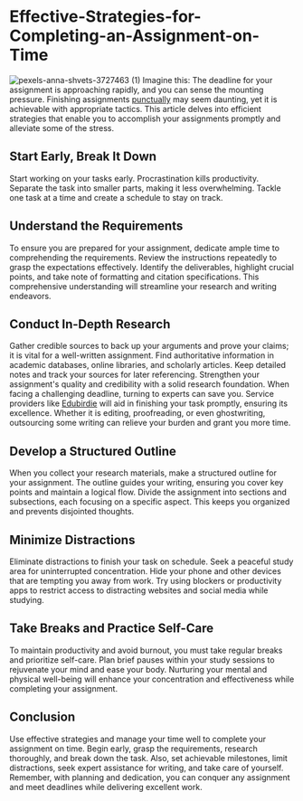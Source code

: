 # Effective-Strategies-for-Completing-an-Assignment-on-Time
![pexels-anna-shvets-3727463 (1)](https://github.com/ukedubirdiee/Effective-Strategies-for-Completing-an-Assignment-on-Time/assets/135038588/eca324cb-b3a2-45f8-b306-86870dee0cf7)
Imagine this: The deadline for your assignment is approaching rapidly, and you can sense the mounting pressure. Finishing assignments <a href="https://students.unimelb.edu.au/academic-skills/resources/learning-online/10-tips-to-manage-time-and-tasks">punctually</a> may seem daunting, yet it is achievable with appropriate tactics. This article delves into efficient strategies that enable you to accomplish your assignments promptly and alleviate some of the stress.
<h2>Start Early, Break It Down</h2>
Start working on your tasks early. Procrastination kills productivity. Separate the task into smaller parts, making it less overwhelming. Tackle one task at a time and create a schedule to stay on track.
<h2>Understand the Requirements</h2>
To ensure you are prepared for your assignment, dedicate ample time to comprehending the requirements. Review the instructions repeatedly to grasp the expectations effectively. Identify the deliverables, highlight crucial points, and take note of formatting and citation specifications. This comprehensive understanding will streamline your research and writing endeavors.
<h2>Conduct In-Depth Research</h2>
Gather credible sources to back up your arguments and prove your claims; it is vital for a well-written assignment. Find authoritative information in academic databases, online libraries, and scholarly articles. Keep detailed notes and track your sources for later referencing. Strengthen your assignment's quality and credibility with a solid research foundation.
When facing a challenging deadline, turning to experts can save you. Service providers like <a href="https://essays.edubirdie.com/assignment-help">Edubirdie</a> will aid in finishing your task promptly, ensuring its excellence. Whether it is editing, proofreading, or even ghostwriting, outsourcing some writing can relieve your burden and grant you more time.
<h2>Develop a Structured Outline</h2>
When you collect your research materials, make a structured outline for your assignment. The outline guides your writing, ensuring you cover key points and maintain a logical flow. Divide the assignment into sections and subsections, each focusing on a specific aspect. This keeps you organized and prevents disjointed thoughts.
<h2>Minimize Distractions</h2>
Eliminate distractions to finish your task on schedule. Seek a peaceful study area for uninterrupted concentration. Hide your phone and other devices that are tempting you away from work. Try using blockers or productivity apps to restrict access to distracting websites and social media while studying.
<h2>Take Breaks and Practice Self-Care</h2>
To maintain productivity and avoid burnout, you must take regular breaks and prioritize self-care. Plan brief pauses within your study sessions to rejuvenate your mind and ease your body. Nurturing your mental and physical well-being will enhance your concentration and effectiveness while completing your assignment.
<h2>Conclusion</h2>
Use effective strategies and manage your time well to complete your assignment on time. Begin early, grasp the requirements, research thoroughly, and break down the task. Also, set achievable milestones, limit distractions, seek expert assistance for writing, and take care of yourself. Remember, with planning and dedication, you can conquer any assignment and meet deadlines while delivering excellent work.
